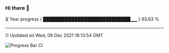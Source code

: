 ### Hi there 👋

⏳ Year progress { ████████████████████████████▁▁ } 93.63 %

---

⏰ Updated on Wed, 08 Dec 2021 18:13:54 GMT

![Progress Bar CI](https://github.com/liununu/liununu/workflows/Progress%20Bar%20CI/badge.svg)
